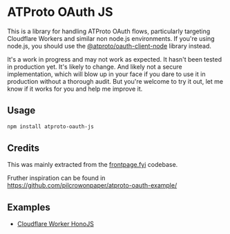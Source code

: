 # ATProto OAuth JS

This is a library for handling ATProto OAuth flows, particularly targeting Cloudflare Workers and similar non node.js environments. If you're using node.js, you should use the [@atproto/oauth-client-node](https://www.npmjs.com/package/@atproto/oauth-client-node) library instead.

It's a work in progress and may not work as expected. It hasn't been tested in production yet. It's likely to change. And likely not a secure implementation, which will blow up in your face if you dare to use it in production without a thorough audit. But you're welcome to try it out, let me know if it works for you and help me improve it.

## Usage

```bash
npm install atproto-oauth-js
```

## Credits
This was mainly extracted from the [frontpage.fyi](https://github.com/likeandscribe/frontpage/blob/5d362ae011b4ca83b15a30434468ac7b8b667497/packages/frontpage/lib/auth.ts) codebase.

Fruther inspiration can be found in https://github.com/pilcrowonpaper/atproto-oauth-example/

## Examples

- [Cloudflare Worker HonoJS](../../examples/cloudflare-worker-honojs/)
